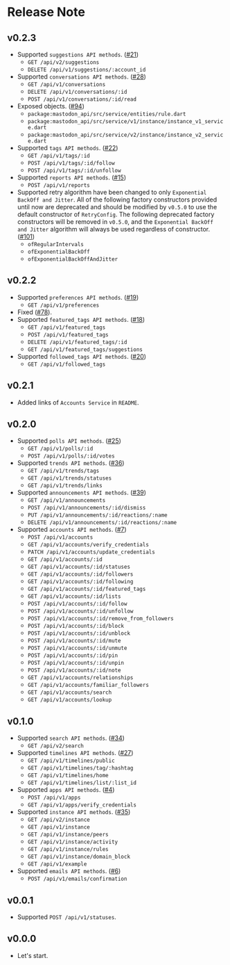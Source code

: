 # Release Note

## v0.2.3

- Supported `suggestions API methods`. ([#21](https://github.com/mastodon-dart/mastodon-api/issues/21))
  - `GET /api/v2/suggestions`
  - `DELETE /api/v1/suggestions/:account_id`
- Supported `conversations API methods`. ([#28](https://github.com/mastodon-dart/mastodon-api/issues/28))
  - `GET /api/v1/conversations`
  - `DELETE /api/v1/conversations/:id`
  - `POST /api/v1/conversations/:id/read`
- Exposed objects. ([#94](https://github.com/mastodon-dart/mastodon-api/issues/94))
  - `package:mastodon_api/src/service/entities/rule.dart`
  - `package:mastodon_api/src/service/v1/instance/instance_v1_service.dart`
  - `package:mastodon_api/src/service/v2/instance/instance_v2_service.dart`
- Supported `tags API methods`. ([#22](https://github.com/mastodon-dart/mastodon-api/issues/22))
  - `GET /api/v1/tags/:id`
  - `POST /api/v1/tags/:id/follow`
  - `POST /api/v1/tags/:id/unfollow`
- Supported `reports API methods`. ([#15](https://github.com/mastodon-dart/mastodon-api/issues/15))
  - `POST /api/v1/reports`
- Supported retry algorithm have been changed to only `Exponential BackOff and Jitter`. All of the following factory constructors provided until now are deprecated and should be modified by `v0.5.0` to use the default constructor of `RetryConfig`. The following deprecated factory constructors will be removed in `v0.5.0`, and the `Exponential BackOff and Jitter` algorithm will always be used regardless of constructor. ([#101](https://github.com/mastodon-dart/mastodon-api/issues/101))
  - `ofRegularIntervals`
  - `ofExponentialBackOff`
  - `ofExponentialBackOffAndJitter`

## v0.2.2

- Supported `preferences API methods`. ([#19](https://github.com/mastodon-dart/mastodon-api/issues/19))
  - `GET /api/v1/preferences`
- Fixed ([#78](https://github.com/mastodon-dart/mastodon-api/issues/78)).
- Supported `featured_tags API methods`. ([#18](https://github.com/mastodon-dart/mastodon-api/issues/18))
  - `GET /api/v1/featured_tags`
  - `POST /api/v1/featured_tags`
  - `DELETE /api/v1/featured_tags/:id`
  - `GET /api/v1/featured_tags/suggestions`
- Supported `followed_tags API methods`. ([#20](https://github.com/mastodon-dart/mastodon-api/issues/20))
  - `GET /api/v1/followed_tags`

## v0.2.1

- Added links of `Accounts Service` in `README`.

## v0.2.0

- Supported `polls API methods`. ([#25](https://github.com/mastodon-dart/mastodon-api/issues/25))
  - `GET /api/v1/polls/:id`
  - `POST /api/v1/polls/:id/votes`
- Supported `trends API methods`. ([#36](https://github.com/mastodon-dart/mastodon-api/issues/36))
  - `GET /api/v1/trends/tags`
  - `GET /api/v1/trends/statuses`
  - `GET /api/v1/trends/links`
- Supported `announcements API methods`. ([#39](https://github.com/mastodon-dart/mastodon-api/issues/39))
  - `GET /api/v1/announcements`
  - `POST /api/v1/announcements/:id/dismiss`
  - `PUT /api/v1/announcements/:id/reactions/:name`
  - `DELETE /api/v1/announcements/:id/reactions/:name`
- Supported `accounts API methods`. ([#7](https://github.com/mastodon-dart/mastodon-api/issues/7))
  - `POST /api/v1/accounts`
  - `GET /api/v1/accounts/verify_credentials`
  - `PATCH /api/v1/accounts/update_credentials`
  - `GET /api/v1/accounts/:id`
  - `GET /api/v1/accounts/:id/statuses`
  - `GET /api/v1/accounts/:id/followers`
  - `GET /api/v1/accounts/:id/following`
  - `GET /api/v1/accounts/:id/featured_tags`
  - `GET /api/v1/accounts/:id/lists`
  - `POST /api/v1/accounts/:id/follow`
  - `POST /api/v1/accounts/:id/unfollow`
  - `POST /api/v1/accounts/:id/remove_from_followers`
  - `POST /api/v1/accounts/:id/block`
  - `POST /api/v1/accounts/:id/unblock`
  - `POST /api/v1/accounts/:id/mute`
  - `POST /api/v1/accounts/:id/unmute`
  - `POST /api/v1/accounts/:id/pin`
  - `POST /api/v1/accounts/:id/unpin`
  - `POST /api/v1/accounts/:id/note`
  - `GET /api/v1/accounts/relationships`
  - `GET /api/v1/accounts/familiar_followers`
  - `GET /api/v1/accounts/search`
  - `GET /api/v1/accounts/lookup`

## v0.1.0

- Supported `search API methods`. ([#34](https://github.com/mastodon-dart/mastodon-api/issues/34))
  - `GET /api/v2/search`
- Supported `timelines API methods`. ([#27](https://github.com/mastodon-dart/mastodon-api/issues/27))
  - `GET /api/v1/timelines/public`
  - `GET /api/v1/timelines/tag/:hashtag`
  - `GET /api/v1/timelines/home`
  - `GET /api/v1/timelines/list/:list_id`
- Supported `apps API methods`. ([#4](https://github.com/mastodon-dart/mastodon-api/issues/4))
  - `POST /api/v1/apps`
  - `GET /api/v1/apps/verify_credentials`
- Supported `instance API methods`. ([#35](https://github.com/mastodon-dart/mastodon-api/issues/35))
  - `GET /api/v2/instance`
  - `GET /api/v1/instance`
  - `GET /api/v1/instance/peers`
  - `GET /api/v1/instance/activity`
  - `GET /api/v1/instance/rules`
  - `GET /api/v1/instance/domain_block`
  - `GET /api/v1/example`
- Supported `emails API methods`. ([#6](https://github.com/mastodon-dart/mastodon-api/issues/6))
  - `POST /api/v1/emails/confirmation`

## v0.0.1

- Supported `POST /api/v1/statuses`.

## v0.0.0

- Let's start.
